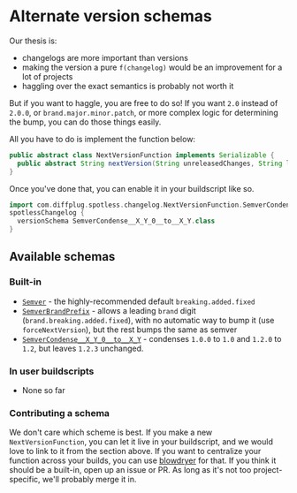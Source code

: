 # Alternate version schemas

Our thesis is:
- changelogs are more important than versions
- making the version a pure `f(changelog)` would be an improvement for a lot of projects
- haggling over the exact semantics is probably not worth it

But if you want to haggle, you are free to do so!  If you want `2.0` instead of `2.0.0`, or `brand.major.minor.patch`, or more complex logic for determining the bump, you can do those things easily.

All you have to do is implement the function below:

```java
public abstract class NextVersionFunction implements Serializable {
  public abstract String nextVersion(String unreleasedChanges, String lastVersion);
}
```

Once you've done that, you can enable it in your buildscript like so.

```gradle
import com.diffplug.spotless.changelog.NextVersionFunction.SemverCondense__X_Y_0__to__X_Y
spotlessChangelog {
  versionSchema SemverCondense__X_Y_0__to__X_Y.class
}
```

## Available schemas

### Built-in
* [`Semver`](https://github.com/diffplug/spotless-changelog/blob/8cc570f9ea2049ecc3d4f997b4bc609148f7fa74/spotless-changelog-lib/src/main/java/com/diffplug/spotless/changelog/NextVersionFunction.java#L80-L118) - the highly-recommended default `breaking.added.fixed`
* [`SemverBrandPrefix`](https://github.com/diffplug/spotless-changelog/blob/8cc570f9ea2049ecc3d4f997b4bc609148f7fa74/spotless-changelog-lib/src/main/java/com/diffplug/spotless/changelog/NextVersionFunction.java#L120-L135) - allows a leading `brand` digit (`brand.breaking.added.fixed`), with no automatic way to bump it (use `forceNextVersion`), but the rest bumps the same as semver
* [`SemverCondense__X_Y_0__to__X_Y`](https://github.com/diffplug/spotless-changelog/blob/8cc570f9ea2049ecc3d4f997b4bc609148f7fa74/spotless-changelog-lib/src/main/java/com/diffplug/spotless/changelog/NextVersionFunction.java#L137-L152) - condenses `1.0.0` to `1.0` and `1.2.0` to `1.2`, but leaves `1.2.3` unchanged.

### In user buildscripts

* None so far

### Contributing a schema

We don't care which scheme is best.  If you make a new `NextVersionFunction`, you can let it live in your buildscript, and we would love to link to it from the section above.  If you want to centralize your function across your builds, you can use [blowdryer](https://github.com/diffplug/blowdryer) for that.  If you think it should be a built-in, open up an issue or PR.  As long as it's not too project-specific, we'll probably merge it in.
